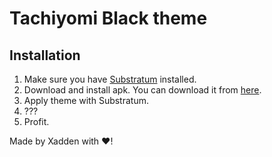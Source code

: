 # Tachiyomi Black theme

## Installation
1. Make sure you have [Substratum](https://play.google.com/store/apps/details?id=projekt.substratum&hl=en) installed.
2. Download and install apk. You can download it from [here](https://github.com/xadden/tachiyomi-black/releases).
3. Apply theme with Substratum.
4. ???
5. Profit.


Made by Xadden with ❤!
